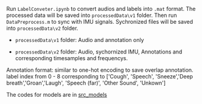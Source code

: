 Run `LabelConveter.ipynb` to convert audios and labels into `.mat` format. The processed data will be saved into ``processedData\v1`` folder. Then run `DataPreprocess.m` to sync with IMU signals. Sychronized files will be saved into ``processedData\v2`` folder.

- ``processedData\v1`` folder: Audio and annotation only

- ``processedData\v2`` folder: Audio, sychornized IMU, Annotations and corresponding timesamples and frequencys.

Annotation format: similar to one-hot encoding to save overlap annotation.
label index from 0 - 8 corresponding to ['Cough', 'Speech', 'Sneeze','Deep breath','Groan','Laugh', 'Speech (far)', 'Other Sound', 'Unkown']

The codes for models are in [src_models](https://github.com/ARoS-NCSU/OOD-Multimodal-CoughDet/tree/main/src_models)
